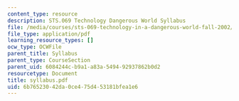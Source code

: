 ```yaml
---
content_type: resource
description: STS.069 Technology Dangerous World Syllabus
file: /media/courses/sts-069-technology-in-a-dangerous-world-fall-2002/6b76523042da0ce475d453181bfea1e6_syllabus.pdf
file_type: application/pdf
learning_resource_types: []
ocw_type: OCWFile
parent_title: Syllabus
parent_type: CourseSection
parent_uid: 6084244c-b9a1-a83a-5494-92937862b0d2
resourcetype: Document
title: syllabus.pdf
uid: 6b765230-42da-0ce4-75d4-53181bfea1e6
---
```

